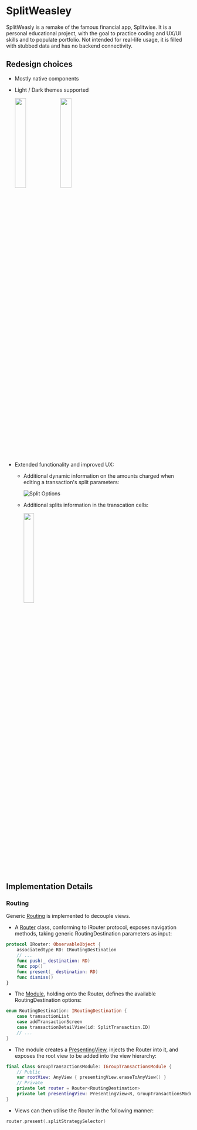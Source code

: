 # SplitWeasley

SplitWeasly is a remake of the famous financial app, Splitwise.
It is a personal educational project, with the goal to practice coding and UX/UI skills and to populate portfolio.
Not intended for real-life usage, it is filled with stubbed data and has no backend connectivity.

## Redesign choices

- Mostly native components
- Light / Dark themes supported

    <img src="https://user-images.githubusercontent.com/80918676/215535712-94e7c616-2711-4f2a-aa8d-5097013cc782.png" width="25%" height="25%" /> <img src="https://user-images.githubusercontent.com/80918676/215537763-194d473f-cbe7-44de-b15b-9c2f63634432.png" width="25%" height="25%" />

- Extended functionality and improved UX:

  - Additional dynamic information on the amounts charged when editing a transaction's split parameters:
  
    ![Split Options](https://github.com/myra5hik/SplitWeasley/assets/80918676/ef16838a-4426-4677-be9a-89b0b84bbbdb)
  
  - Additional splits information in the transcation cells:
  
    <img src="https://user-images.githubusercontent.com/80918676/215535712-94e7c616-2711-4f2a-aa8d-5097013cc782.png" width="25%" height="25%" />

## Implementation Details

### Routing 

Generic [Routing](https://github.com/myra5hik/SplitWeasley/tree/main/SplitWeasley/SplitWeasley/Routing) is implemented to decouple views.

- A [Router](https://github.com/myra5hik/SplitWeasley/blob/main/SplitWeasley/SplitWeasley/Routing/Router.swift) class, conforming to IRouter protocol, exposes navigation methods, taking generic RoutingDestination parameters as input:

```swift
protocol IRouter: ObservableObject {
    associatedtype RD: IRoutingDestination
    // ...
    func push(_ destination: RD)
    func pop()
    func present(_ destination: RD)
    func dismiss()
}
```

- The [Module](https://github.com/myra5hik/SplitWeasley/blob/main/SplitWeasley/SplitWeasley/Modules/GroupTransactionsModule.swift), holding onto the Router, defines the available RoutingDestination options:

```swift
enum RoutingDestination: IRoutingDestination {
    case transactionList
    case addTransactionScreen
    case transactionDetailView(id: SplitTransaction.ID)
    // ...
}
```

- The module creates a [PresentingView](https://github.com/myra5hik/SplitWeasley/blob/main/SplitWeasley/SplitWeasley/Routing/PresentingView.swift), injects the Router into it, and exposes the root view to be added into the view hierarchy:

```swift
final class GroupTransactionsModule: IGroupTransactionsModule {
    // Public
    var rootView: AnyView { presentingView.eraseToAnyView() }
    // Private
    private let router = Router<RoutingDestination>
    private let presentingView: PresentingView<R, GroupTransactionsModule>
}
```

- Views can then utilise the Router in the following manner:

```swift
router.present(.splitStrategySelector)
```
